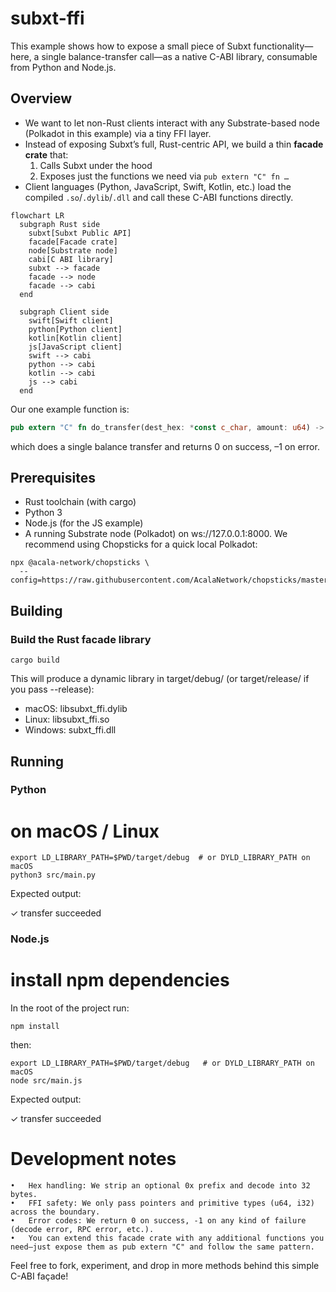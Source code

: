 # subxt-ffi

This example shows how to expose a small piece of Subxt functionality—here, a single balance-transfer call—as a native C-ABI library, consumable from Python and Node.js.

## Overview

- We want to let non-Rust clients interact with any Substrate-based node (Polkadot in this example) via a tiny FFI layer.
- Instead of exposing Subxt’s full, Rust-centric API, we build a thin **facade crate** that:
  1. Calls Subxt under the hood  
  2. Exposes just the functions we need via `pub extern "C" fn …`  
- Client languages (Python, JavaScript, Swift, Kotlin, etc.) load the compiled `.so`/`.dylib`/`.dll` and call these C-ABI functions directly.

```mermaid
flowchart LR
  subgraph Rust side
    subxt[Subxt Public API]
    facade[Facade crate]
    node[Substrate node]
    cabi[C ABI library]
    subxt --> facade
    facade --> node
    facade --> cabi
  end

  subgraph Client side
    swift[Swift client]
    python[Python client]
    kotlin[Kotlin client]
    js[JavaScript client]
    swift --> cabi
    python --> cabi
    kotlin --> cabi
    js --> cabi
  end
```

Our one example function is:

```rust
pub extern "C" fn do_transfer(dest_hex: *const c_char, amount: u64) -> i32
```

which does a single balance transfer and returns 0 on success, –1 on error.

## Prerequisites
- Rust toolchain (with cargo)
- Python 3
- Node.js (for the JS example)
- A running Substrate node (Polkadot) on ws://127.0.0.1:8000. We recommend using Chopsticks for a quick local Polkadot:

```shell
npx @acala-network/chopsticks \
  --config=https://raw.githubusercontent.com/AcalaNetwork/chopsticks/master/configs/polkadot.yml

```

## Building

### Build the Rust facade library

```shell
cargo build
```

This will produce a dynamic library in target/debug/ (or target/release/ if you pass --release):
- macOS: libsubxt_ffi.dylib
- Linux:  libsubxt_ffi.so
- Windows: subxt_ffi.dll


## Running

### Python

# on macOS / Linux

```shell
export LD_LIBRARY_PATH=$PWD/target/debug  # or DYLD_LIBRARY_PATH on macOS
python3 src/main.py
```

Expected output:

✓ transfer succeeded

### Node.js

# install npm dependencies
In the root of the project run:

```shell
npm install
```

then:

``` shell
export LD_LIBRARY_PATH=$PWD/target/debug   # or DYLD_LIBRARY_PATH on macOS
node src/main.js
```

Expected output:

✓ transfer succeeded

# Development notes
	•	Hex handling: We strip an optional 0x prefix and decode into 32 bytes.
	•	FFI safety: We only pass pointers and primitive types (u64, i32) across the boundary.
	•	Error codes: We return 0 on success, -1 on any kind of failure (decode error, RPC error, etc.).
	•	You can extend this facade crate with any additional functions you need—just expose them as pub extern "C" and follow the same pattern.

Feel free to fork, experiment, and drop in more methods behind this simple C-ABI façade!

